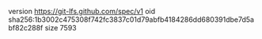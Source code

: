 version https://git-lfs.github.com/spec/v1
oid sha256:1b3002c475308f742fc3837c01d79abfb4184286dd680391dbe7d5abf82c288f
size 7593

